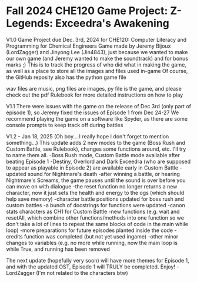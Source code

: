 # Fall 2024 CHE120 Game Project: Z-Legends: Exceedra's Awakening
V1.0
Game Project due Dec. 3rd, 2024 for CHE120: Computer Literacy and Programming for Chemical Engineers
Game made by Jeremy Bijoux (LordZagger) and Jinyong Lee (Jin4843), just because we wanted to make our own game (and Jeremy wanted to make the soundtrack) and for bonus marks ;)
This is to track the progress of who did what in making the game, as well as a place to store all the images and files used in-game
Of course, the GitHub reposity also has the python game file

wav files are music, png files are images, py file is the game, and please check out the pdf Rulebook for more detailed instructions on how to play

V1.1
There were issues with the game on the release of Dec 3rd (only part of episode 1), so Jeremy fixed the issues of Episode 1 from Dec 24-27
We recommend playing the game on a software like Spyder, as there are some console prompts to keep track off during battles

V1.2 - Jan 18, 2025
(Oh boy... I really hope I don't forget to mention something...)
This update adds 2 new modes to the game (Boss Rush and Custom Battle, see Rulebook), changes some functions around, etc. I'll try to name them all.
-Boss Rush mode, Custom Battle mode available after beating Episode 1
-Destiny, Overlord and Dark Exceedra (who are supposed to appear as playable in Episode 2) are available early in Custom Battle
-updated sound for Nightmare's death
-after winning a battle, or hearing Nightmare's Screams, the game pauses until the sound is over before you can move on with dialogue
-the reset function no longer returns a new character, now it just sets the health and energy to the ogs (which should help save memory)
-character battle positions updated for boss rush and custom battles
-a bunch of docstrings for functions were updated
-canon stats characters as CH1 for Custom Battle
-new functions (e.g. wait and resetAll, which combine other functions/methods into one function so we don't take a lot of lines to repeat the same blocks of code in the main while loop)
-more preparations for future episodes planted inside the code
-credits function was completed (but not yet used ingame) 
-other minor changes to variables (e.g. no more while running, now the main loop is while True, and running has been removed

The next update (hopefully very soon) will have more themes for Episode 1, and with the updated OST, Episode 1 will TRULY be completed.
Enjoy! -LordZagger (I'm not related to the characters btw)
